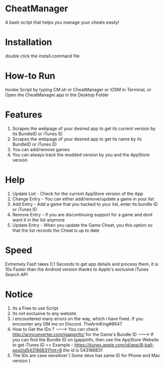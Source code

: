 # CheatManager
A bash script that helps you manage your cheats easily!

# Installation
double click the install.command file

# How-to Run
Invoke Script by typing CM.sh or CheatManager or iOSM in Terminal, or Open the CheatManager.app in the Desktop Folder

# Features 
1) Scrapes the webpage of your desired app to get its current version by its BundleID or iTunes ID
2) Scrapes the webpage of your desired app to get its name by its BundleID or iTunes ID
3) You can add/remove games 
4) You can always track the modded version by you and the AppStore version 

# Help
1) Update List - Check for the current AppStore version of the App
2) Change Entry - You can either add/remove/update a game in your list
3) Add Entry - Add a game that you hacked to your list, enter its bundle ID or iTunes ID
4) Remove Entry - if you are discontinuing support for a game and dont want it in the list anymore
5) Update Entry - When you update the Game Cheat, you this option so that the list records the Cheat is up to date

# Speed 
Extremely Fast! takes 0.1 Seconds to get app details and process them, it is 10x Faster than the Android version thanks to Apple's exclusive iTunes Search API

# Notice
1) Its a Free to use Script 
2) Its not exclusive to any website
3) I encountered many errors on the way, which i have fixed. If you encounter any DM me on Discord. TheArmKing#6647
4) How to Get the IDs ? 
   ---> You can check http://armconverter.com/igappinfo/ for the Game's Bundle ID
   ---> If you can find the Bundle ID on igappinfo, then use the AppStore Website to get iTunes ID
            >> Example - https://itunes.apple.com/id/app/8-ball-pool/id543186831?mt=8  the id is 543186831
5) The IDs are case sensitive! ( Some devs has same ID for Phone and Mac version )
